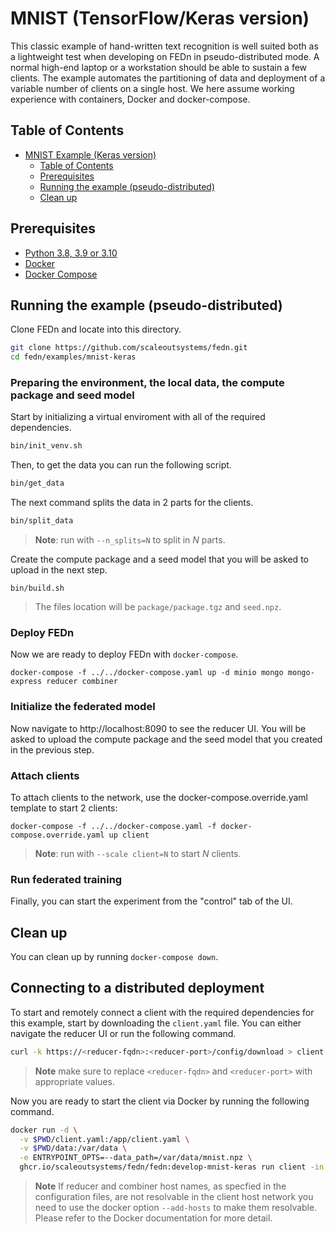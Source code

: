 # MNIST (TensorFlow/Keras version)
This classic example of hand-written text recognition is well suited both as a lightweight test when developing on FEDn in pseudo-distributed mode. A normal high-end laptop or a workstation should be able to sustain a few clients. The example automates the partitioning of data and deployment of a variable number of clients on a single host. We here assume working experience with containers, Docker and docker-compose. 

## Table of Contents
- [MNIST Example (Keras version)](#mnist-example-keras-version)
  - [Table of Contents](#table-of-contents)
  - [Prerequisites](#prerequisites)
  - [Running the example (pseudo-distributed)](#running-the-example-pseudo-distributed)
  - [Clean up](#clean-up)

## Prerequisites
- [Python 3.8, 3.9 or 3.10](https://www.python.org/downloads)
- [Docker](https://docs.docker.com/get-docker)
- [Docker Compose](https://docs.docker.com/compose/install)

## Running the example (pseudo-distributed)
Clone FEDn and locate into this directory.
```sh
git clone https://github.com/scaleoutsystems/fedn.git
cd fedn/examples/mnist-keras
```

### Preparing the environment, the local data, the compute package and seed model

Start by initializing a virtual enviroment with all of the required dependencies.
```sh
bin/init_venv.sh
```

Then, to get the data you can run the following script.
```sh
bin/get_data
```

The next command splits the data in 2 parts for the clients.
```sh
bin/split_data
```
> **Note**: run with `--n_splits=N` to split in *N* parts.

Create the compute package and a seed model that you will be asked to upload in the next step.
```
bin/build.sh
```
> The files location will be `package/package.tgz` and `seed.npz`.

### Deploy FEDn 
Now we are ready to deploy FEDn with `docker-compose`.
```
docker-compose -f ../../docker-compose.yaml up -d minio mongo mongo-express reducer combiner
```

### Initialize the federated model 
Now navigate to http://localhost:8090 to see the reducer UI. You will be asked to upload the compute package and the seed model that you created in the previous step.

### Attach clients 
To attach clients to the network, use the docker-compose.override.yaml template to start 2 clients: 

```
docker-compose -f ../../docker-compose.yaml -f docker-compose.override.yaml up client 
```
> **Note**: run with `--scale client=N` to start *N* clients.

### Run federated training 
Finally, you can start the experiment from the "control" tab of the UI. 

## Clean up
You can clean up by running `docker-compose down`.

## Connecting to a distributed deployment
To start and remotely connect a client with the required dependencies for this example, start by downloading the `client.yaml` file. You can either navigate the reducer UI or run the following command.

```bash
curl -k https://<reducer-fqdn>:<reducer-port>/config/download > client.yaml
```
> **Note** make sure to replace `<reducer-fqdn>` and `<reducer-port>` with appropriate values.

Now you are ready to start the client via Docker by running the following command.

```bash
docker run -d \
  -v $PWD/client.yaml:/app/client.yaml \
  -v $PWD/data:/var/data \
  -e ENTRYPOINT_OPTS=--data_path=/var/data/mnist.npz \
  ghcr.io/scaleoutsystems/fedn/fedn:develop-mnist-keras run client -in client.yaml
```
> **Note** If reducer and combiner host names, as specfied in the configuration files, are not resolvable in the client host network you need to use the docker option `--add-hosts` to make them resolvable. Please refer to the Docker documentation for more detail.
